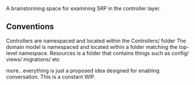 A brainstorming space for examining SRP in the controller layer.

## Conventions

Controllers are namespaced and located within the Controllers/ folder
The domain model is namespaced and located within a folder matching the top-level namespace.
Resources is a folder that contains things such as config/ views/ migrations/ etc

more.. everything is just a proposed idea designed for enabling conversation. This is a constant WIP.